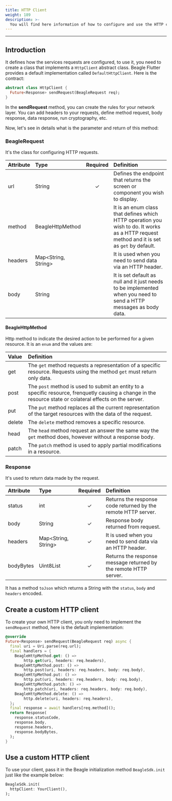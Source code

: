 ```yaml
---
title: HTTP Client
weight: 189
description: >-
  You will find here information of how to configure and use the HTTP client in Beagle Flutter.
---
```


---

## Introduction
It defines how the services requests are configured, to use it, you need to create a class that implements a `HttpClient` abstract class. Beagle Flutter provides a default implementation called `DefaultHttpClient`. Here is the contract:

```dart
abstract class HttpClient {
  Future<Response> sendRequest(BeagleRequest req);
}
```

In the **sendRequest**  method, you can create the rules for your network layer. You can add headers to your requests, define method request, body response, data response, run cryptography, etc.

Now, let's see in details what is the parameter and return of this method:

### BeagleRequest
It's the class for configuring HTTP requests.

| **Attribute** | **Type** | **Required** | **Definition** |
| :--- | :--- | :---: | :--- |
| url | String  | ✓ | Defines the endpoint that returns the screen or component you wish to display. |
| method | BeagleHttpMethod | | It is an enum class that defines which HTTP operation you wish to do. It works as a HTTP request method and it is set as `get` by default. |
| headers | Map<String, String> | | It is used when you need to send data via an HTTP header.  |
| body | String | | It is set default as null and it just needs to be implemented when you need to send a HTTP messages as body data. |

#### BeagleHttpMethod
Http method to indicate the desired action to be performed for a given resource. It is an `enum` and the values are:

| Value | Definition |
| :--- | :--- |
| get | The `get` method  requests a representation of a specific resource. Requests using the method `get` must return only data. |
| post | The `post` method is used to submit an entity to a specific resource, frenquetly causing a change in the resource state or colateral effects on the server.  |
| put | The `put` method replaces all the current representation of the target resources with the data of the request.  |
| delete | The `delete` method removes a specific resource.  |
| head | The `head` method  request an answer the same way the `get` method does, however without a response body.  |
| patch | The `patch` method is used to apply partial modifications in a resource. |

### Response
It's used to return data made by the request.

| **Attribute** | **Type** | **Required** | **Definition** |
| :--- | :--- | :---: | :--- |
| status | int  | ✓ | Returns the response code returned by the remote HTTP server. |
| body | String | ✓ | Response body returned from request. |
| headers | Map<String, String> | ✓ | It is used when you need to send data via an HTTP header. |
| bodyBytes | Uint8List | ✓ | Returns the response message returned by the remote HTTP server. |

It has a method `toJson` which returns a String with the `status`, `body` and `headers` encoded.

## Create a custom HTTP client
To create your own HTTP client, you only need to implement the `sendRequest` method, here is the default implementation:

```dart
@override
Future<Response> sendRequest(BeagleRequest req) async {
  final uri = Uri.parse(req.url);
  final handlers = {
    BeagleHttpMethod.get: () => 
        http.get(uri, headers: req.headers),
    BeagleHttpMethod.post: () =>
        http.post(uri, headers: req.headers, body: req.body),
    BeagleHttpMethod.put: () =>
        http.put(uri, headers: req.headers, body: req.body),
    BeagleHttpMethod.patch: () =>
        http.patch(uri, headers: req.headers, body: req.body),
    BeagleHttpMethod.delete: () => 
        http.delete(uri, headers: req.headers),
  };
  final response = await handlers[req.method]();
  return Response(
    response.statusCode,
    response.body,
    response.headers,
    response.bodyBytes,
  );
}
```

## Use a custom HTTP client
To use your client, pass it in the Beagle initialization method `BeagleSdk.init` just like the example below:
```dart
BeagleSdk.init(
  httpClient: YourClient(),
);
```
